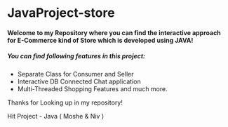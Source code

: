 # JavaProject-store
#### Welcome to my Repository where you can find the interactive approach for E-Commerce kind of Store which is developed using JAVA!

##### You can find following features in this project:
- Separate Class for Consumer and Seller
- Interactive DB Connected Chat application
- Multi-Threaded Shopping Features and much more.

Thanks for Looking up in my repository!

Hit Project - Java ( Moshe &amp; Niv )
